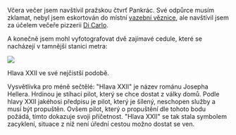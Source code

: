 <!-- dcterms:identifier = riderweblog#31 -->
<!-- dcterms:title = Hlava XXII na Pankráci -->
<!-- np9:categoryId = 2 -->
<!-- x4w:category = Lidé a jiná zvěř -->
<!-- np9:authorId = 1 -->
<!-- np9:authorEmail = michal.valasek@altairis.cz -->
<!-- dcterms:creator = Michal Altair Valášek -->
<!-- dcterms:created = 2003-03-23T14:06:56+01:00 -->
<!-- dcterms:dateAccepted = 2003-03-23T14:06:56+01:00 -->

Včera večer jsem navštívil pražskou čtvrť Pankrác. Své odpůrce musím zklamat, nebyl jsem eskortován do místní [vazební věznice](http://www.vscr.cz/pankrac/), ale navštívil jsem za účelem večeře pizzerii [Di Carlo](http://www.dicarlo.cz/).

A konečně jsem mohl vyfotografovat dvě zajímavé cedule, které se nacházejí v tamnější stanici metra:

![](https://www.cdn.altairis.cz/Blog/hlava22_pankrac.jpg)

Hlava XXII ve své nejčistší podobě.

Vysvětlivka pro méně sečtělé: "Hlava XXII" je název románu Josepha Hellera. Hrdinou je stíhací pilot, který se chce dostat z války domů. Podle hlavy XXII jakéhosi předpisu je pilot, který je šílený, neschopen služby a musí být propuštěn. Ovšem pilot, který o propuštění dle tohoto bodu požádá, tímto dokazuje svoji příčetnost. "Hlava XXII" se tak stala symbolem zacyklení, situace z níž není úřední cestou možno dostat se ven.